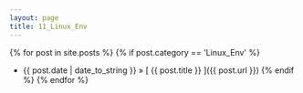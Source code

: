 ```yaml
---
layout: page
title: 11_Linux_Env
---
```

{% for post in site.posts %}
  {% if post.category == 'Linux_Env' %}
  * {{ post.date | date_to_string }} &raquo; [ {{ post.title }} ]({{ post.url }})
  {% endif %}
{% endfor %}
